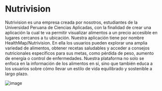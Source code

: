 # Nutrivision
Nutrivision es una empresa creada por nosotros, estudiantes de la Universidad Peruana de Ciencias Aplicadas, con la finalidad de crear una aplicación la cual  te va permitir visualizar alimentos a un precio accesible en lugares cercanos a tu ubicación. Nuestra aplicación tiene por nombre HealthMap/Nutrivision. En ella los usuarios pueden explorar una amplia variedad de alimentos, obtener recetas saludables y acceder a consejos nutricionales específicos para sus metas, como pérdida de peso, aumento de energía o control de enfermedades. Nuestra plataforma no solo se enfoca en la información de los alimentos en sí, sino que también educa a los usuarios sobre cómo llevar un estilo de vida equilibrado y sostenible a largo plazo.


![image](https://github.com/JesusBonifacio/Nutrivision/assets/138633201/153b3bdf-cac4-4d29-925d-d6922d865ce8) 

